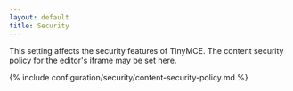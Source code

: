 ```yaml
---
layout: default
title: Security
---
```


This setting affects the security features of TinyMCE. The content security policy for the editor's iframe may be set here.

{% include configuration/security/content-security-policy.md %}
